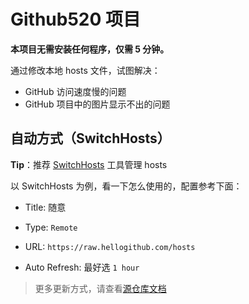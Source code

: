 # Github520 项目

**本项目无需安装任何程序，仅需 5 分钟。**

通过修改本地 hosts 文件，试图解决：

- GitHub 访问速度慢的问题
- GitHub 项目中的图片显示不出的问题

## 自动方式（SwitchHosts）

**Tip**：推荐 [SwitchHosts](https://github.com/oldj/SwitchHosts) 工具管理 hosts

以 SwitchHosts 为例，看一下怎么使用的，配置参考下面：

- Title: 随意

- Type: `Remote`

- URL: `https://raw.hellogithub.com/hosts`

- Auto Refresh: 最好选 `1 hour`

> 更多更新方式，请查看[源仓库文档](https://github.com/521xueweihan/GitHub520/blob/main/README.md)
